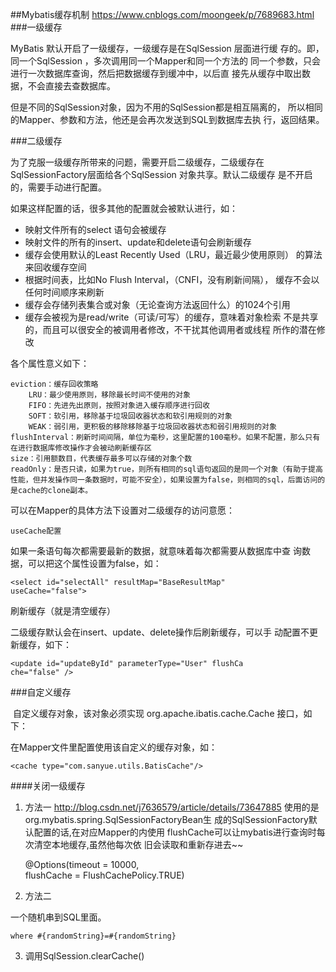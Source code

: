 ##Mybatis缓存机制
<https://www.cnblogs.com/moongeek/p/7689683.html>
###一级缓存

MyBatis 默认开启了一级缓存，一级缓存是在SqlSession 层面进行缓
存的。即，同一个SqlSession ，多次调用同一个Mapper和同一个方法的
同一个参数，只会进行一次数据库查询，然后把数据缓存到缓冲中，以后直
接先从缓存中取出数据，不会直接去查数据库。

​但是不同的SqlSession对象，因为不用的SqlSession都是相互隔离的，
所以相同的Mapper、参数和方法，他还是会再次发送到SQL到数据库去执
行，返回结果。

###二级缓存

为了克服一级缓存所带来的问题，需要开启二级缓存，二级缓存在
SqlSessionFactory层面给各个SqlSession 对象共享。默认二级缓存
是不开启的，需要手动进行配置。

如果这样配置的话，很多其他的配置就会被默认进行，如：

* 映射文件所有的select 语句会被缓存
* 映射文件的所有的insert、update和delete语句会刷新缓存
* 缓存会使用默认的Least Recently Used（LRU，最近最少使用原则）
的算法来回收缓存空间
* 根据时间表，比如No Flush Interval，（CNFI，没有刷新间隔），
缓存不会以任何时间顺序来刷新
* 缓存会存储列表集合或对象（无论查询方法返回什么）的1024个引用
* 缓存会被视为是read/write（可读/可写）的缓存，意味着对象检索
不是共享的，而且可以很安全的被调用者修改，不干扰其他调用者或线程
所作的潜在修改

各个属性意义如下：

    eviction：缓存回收策略
        LRU：最少使用原则，移除最长时间不使用的对象
        FIFO：先进先出原则，按照对象进入缓存顺序进行回收
        SOFT：软引用，移除基于垃圾回收器状态和软引用规则的对象
        WEAK：弱引用，更积极的移除移除基于垃圾回收器状态和弱引用规则的对象
    flushInterval：刷新时间间隔，单位为毫秒，这里配置的100毫秒。如果不配置，那么只有在进行数据库修改操作才会被动刷新缓存区
    size：引用额数目，代表缓存最多可以存储的对象个数
    readOnly：是否只读，如果为true，则所有相同的sql语句返回的是同一个对象（有助于提高性能，但并发操作同一条数据时，可能不安全），如果设置为false，则相同的sql，后面访问的是cache的clone副本。

可以在Mapper的具体方法下设置对二级缓存的访问意愿：

    useCache配置

如果一条语句每次都需要最新的数据，就意味着每次都需要从数据库中查
询数据，可以把这个属性设置为false，如：

    <select id="selectAll" resultMap="BaseResultMap" 
    useCache="false">

刷新缓存（就是清空缓存）

​二级缓存默认会在insert、update、delete操作后刷新缓存，可以手
动配置不更新缓存，如下：

    <update id="updateById" parameterType="User" flushCa
    che="false" />

###自定义缓存

​ 自定义缓存对象，该对象必须实现 org.apache.ibatis.cache.Cache 
接口，如下：

​在Mapper文件里配置使用该自定义的缓存对象，如：

    <cache type="com.sanyue.utils.BatisCache"/>

####关闭一级缓存

1. 方法一
<http://blog.csdn.net/j7636579/article/details/73647885>
使用的是org.mybatis.spring.SqlSessionFactoryBean生
成的SqlSessionFactory默认配置的话,在对应Mapper的内使用
flushCache可以让mybatis进行查询时每次清空本地缓存,虽然他每次依
旧会读取和重新存进去~~

    @Options(timeout = 10000,  
    flushCache = FlushCachePolicy.TRUE)

2. 方法二

一个随机串到SQL里面。

    where #{randomString}=#{randomString}

3. 调用SqlSession.clearCache()